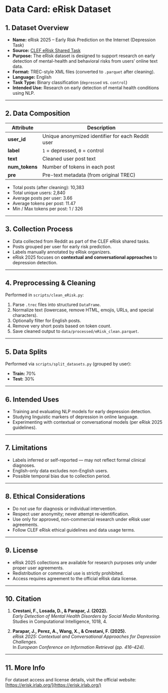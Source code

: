 # Data Card: eRisk Dataset

## 1. Dataset Overview

- **Name:** eRisk 2025 – Early Risk Prediction on the Internet (Depression Task)
- **Source:** [CLEF eRisk Shared Task](https://erisk.irlab.org/)
- **Purpose:** The eRisk dataset is designed to support research on early detection of mental-health and behavioral risks from users’ online text data.
- **Format:** TREC-style XML files (converted to `.parquet` after cleaning).
- **Language:** English
- **Task Type:** Binary classification (`depressed` vs. `control`)
- **Intended Use:** Research on early detection of mental health conditions using NLP.

---

## 2. Data Composition

| Attribute      | Description                                       |
| -------------- | ------------------------------------------------- |
| **user_id**    | Unique anonymized identifier for each Reddit user |
| **label**      | `1` = depressed, `0` = control                    |
| **text**       | Cleaned user post text                            |
| **num_tokens** | Number of tokens in each post                     |
| **pre**        | Pre-text metadata (from original TREC)            |

- Total posts (after cleaning): 10,383
- Total unique users: 2,840
- Average posts per user: 3.66
- Average tokens per post: 11.47
- Min / Max tokens per post: 1 / 326

---

## 3. Collection Process

- Data collected from Reddit as part of the CLEF eRisk shared tasks.
- Posts grouped per user for early risk prediction.
- Labels manually annotated by eRisk organizers.
- eRisk 2025 focuses on **contextual and conversational approaches** to depression detection.

---

## 4. Preprocessing & Cleaning

Performed in `scripts/clean_eRisk.py`:

1. Parse `.trec` files into structured `DataFrame`.
2. Normalize text (lowercase, remove HTML, emojis, URLs, and special characters).
3. Optionally filter for English posts.
4. Remove very short posts based on token count.
5. Save cleaned output to `data/processed/eRisk_clean.parquet`.

---

## 5. Data Splits

Performed via `scripts/split_datasets.py` (grouped by user):

- **Train:** 70%
- **Test:** 30%

---

## 6. Intended Uses

- Training and evaluating NLP models for early depression detection.
- Studying linguistic markers of depression in online language.
- Experimenting with contextual or conversational models (per eRisk 2025 guidelines).

---

## 7. Limitations

- Labels inferred or self-reported — may not reflect formal clinical diagnoses.
- English-only data excludes non-English users.
- Possible temporal bias due to collection period.

---

## 8. Ethical Considerations

- Do not use for diagnosis or individual intervention.
- Respect user anonymity; never attempt re-identification.
- Use only for approved, non-commercial research under eRisk user agreements.
- Follow CLEF eRisk ethical guidelines and data usage terms.

---

## 9. License

- eRisk 2025 collections are available for research purposes only under proper user agreements.
- Redistribution or commercial use is strictly prohibited.
- Access requires agreement to the official eRisk data license.

---

## 10. Citation

1. **Crestani, F., Losada, D., & Parapar, J. (2022).**  
   _Early Detection of Mental Health Disorders by Social Media Monitoring._  
   Studies in Computational Intelligence, 1018, 4.

2. **Parapar, J., Perez, A., Wang, X., & Crestani, F. (2025).**  
   _eRisk 2025: Contextual and Conversational Approaches for Depression Challenges._  
   In _European Conference on Information Retrieval (pp. 416–424)._

---

## 11. More Info

For dataset access and license details, visit the official website:  
[https://erisk.irlab.org/](https://erisk.irlab.org/)
